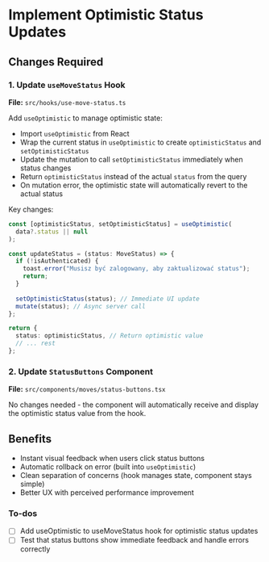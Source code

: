 <!-- 170c5cf8-2140-4814-8fcf-b5618832a44f 2d040164-e5f9-42c7-8adf-b782d24d9728 -->
# Implement Optimistic Status Updates

## Changes Required

### 1. Update `useMoveStatus` Hook

**File:** `src/hooks/use-move-status.ts`

Add `useOptimistic` to manage optimistic state:

- Import `useOptimistic` from React
- Wrap the current status in `useOptimistic` to create `optimisticStatus` and `setOptimisticStatus`
- Update the mutation to call `setOptimisticStatus` immediately when status changes
- Return `optimisticStatus` instead of the actual `status` from the query
- On mutation error, the optimistic state will automatically revert to the actual status

Key changes:

```typescript
const [optimisticStatus, setOptimisticStatus] = useOptimistic(
  data?.status || null
);

const updateStatus = (status: MoveStatus) => {
  if (!isAuthenticated) {
    toast.error("Musisz być zalogowany, aby zaktualizować status");
    return;
  }
  
  setOptimisticStatus(status); // Immediate UI update
  mutate(status); // Async server call
};

return {
  status: optimisticStatus, // Return optimistic value
  // ... rest
};
```

### 2. Update `StatusButtons` Component

**File:** `src/components/moves/status-buttons.tsx`

No changes needed - the component will automatically receive and display the optimistic status value from the hook.

## Benefits

- Instant visual feedback when users click status buttons
- Automatic rollback on error (built into `useOptimistic`)
- Clean separation of concerns (hook manages state, component stays simple)
- Better UX with perceived performance improvement

### To-dos

- [ ] Add useOptimistic to useMoveStatus hook for optimistic status updates
- [ ] Test that status buttons show immediate feedback and handle errors correctly
